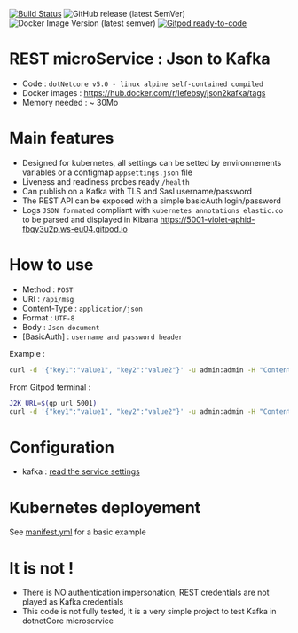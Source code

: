 [![Build Status](https://travis-ci.com/lefebsy/json2kafka.svg?branch=master)](https://travis-ci.com/lefebsy/json2kafka)
![GitHub release (latest SemVer)](https://img.shields.io/github/v/release/lefebsy/json2kafka)
![Docker Image Version (latest semver)](https://img.shields.io/docker/v/lefebsy/json2kafka?label=dockerhub)
[![Gitpod ready-to-code](https://img.shields.io/badge/Gitpod-ready--to--code-blue?logo=gitpod)](https://gitpod.io/#https://github.com/lefebsy/json2kafka)

# REST microService : Json to Kafka

- Code : `dotNetcore v5.0 - linux alpine self-contained compiled` 
- Docker images : <https://hub.docker.com/r/lefebsy/json2kafka/tags>
- Memory needed : ~ 30Mo 

# Main features

- Designed for kubernetes, all settings can be setted by environnements variables or a configmap `appsettings.json` file 
- Liveness and readiness probes ready `/health`
- Can publish on a Kafka with TLS and Sasl username/password
- The REST API can be exposed with a simple basicAuth login/password
- Logs `JSON formated` compliant with `kubernetes annotations elastic.co` to be parsed and displayed in Kibana
https://5001-violet-aphid-fbqy3u2p.ws-eu04.gitpod.io
# How to use

- Method : `POST`
- URI : `/api/msg`
- Content-Type : `application/json`
- Format : `UTF-8`
- Body : `Json document`
- [BasicAuth] : `username and password header`

Example :
```BASH
curl -d '{"key1":"value1", "key2":"value2"}' -u admin:admin -H "Content-Type: application/json" -X POST https://5001-host-xyz.gitpod.io/api/msg`
```

From Gitpod terminal :
```BASH
J2K_URL=$(gp url 5001)
curl -d '{"key1":"value1", "key2":"value2"}' -u admin:admin -H "Content-Type: application/json" -X POST $J2K_URL/api/msg
```


# Configuration
- kafka : [read the service settings](https://github.com/lefebsy/json2kafka/blob/master/appsettings.json)

# Kubernetes deployement

See [manifest.yml](https://github.com/lefebsy/json2kafka/blob/master/manifest.yml) for a basic example

# It is not !
- There is NO authentication impersonation, REST credentials are not played as Kafka credentials
- This code is not fully tested, it is a very simple project to test Kafka in dotnetCore microservice

